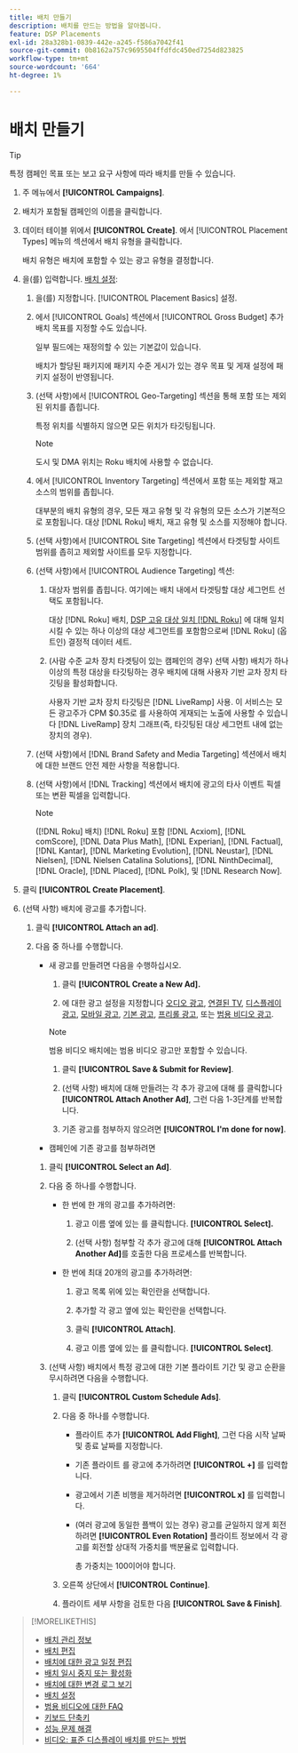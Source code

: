 ```yaml
---
title: 배치 만들기
description: 배치를 만드는 방법을 알아봅니다.
feature: DSP Placements
exl-id: 28a328b1-0839-442e-a245-f586a7042f41
source-git-commit: 0b8162a757c9695504ffdfdc450ed7254d823825
workflow-type: tm+mt
source-wordcount: '664'
ht-degree: 1%

---
```


# 배치 만들기

>[!TIP]
>
>특정 캠페인 목표 또는 보고 요구 사항에 따라 배치를 만들 수 있습니다.

1. 주 메뉴에서 **[!UICONTROL Campaigns]**.

1. 배치가 포함될 캠페인의 이름을 클릭합니다.

1. 데이터 테이블 위에서 **[!UICONTROL Create]**. 에서 [!UICONTROL Placement Types] 메뉴의 섹션에서 배치 유형을 클릭합니다.

   배치 유형은 배치에 포함할 수 있는 광고 유형을 결정합니다.

1. 을(를) 입력합니다. [배치 설정](placement-settings.md):

   1. 을(를) 지정합니다. [!UICONTROL Placement Basics] 설정.

   1. 에서 [!UICONTROL Goals] 섹션에서 [!UICONTROL Gross Budget] 추가 배치 목표를 지정할 수도 있습니다.

      일부 필드에는 재정의할 수 있는 기본값이 있습니다.

      배치가 할당된 패키지에 패키지 수준 게시가 있는 경우 목표 및 게재 설정에 패키지 설정이 반영됩니다.

   1. (선택 사항)에서 [!UICONTROL Geo-Targeting] 섹션을 통해 포함 또는 제외된 위치를 좁힙니다.

      특정 위치를 식별하지 않으면 모든 위치가 타깃팅됩니다.

      >[!NOTE]
      >
      >도시 및 DMA 위치는 Roku 배치에 사용할 수 없습니다.

   1. 에서 [!UICONTROL Inventory Targeting] 섹션에서 포함 또는 제외할 재고 소스의 범위를 좁힙니다.

      대부분의 배치 유형의 경우, 모든 재고 유형 및 각 유형의 모든 소스가 기본적으로 포함됩니다. 대상 [!DNL Roku] 배치, 재고 유형 및 소스를 지정해야 합니다.

   1. (선택 사항)에서 [!UICONTROL Site Targeting] 섹션에서 타겟팅할 사이트 범위를 좁히고 제외할 사이트를 모두 지정합니다.

   1. (선택 사항)에서 [!UICONTROL Audience Targeting] 섹션:

      1. 대상자 범위를 좁힙니다. 여기에는 배치 내에서 타겟팅할 대상 세그먼트 선택도 포함됩니다.

         대상 [!DNL Roku] 배치, [DSP 고유 대상 일치 [!DNL Roku]](/help/dsp/inventory/roku-inventory.md) 에 대해 일치시킬 수 있는 하나 이상의 대상 세그먼트를 포함함으로써 [!DNL Roku] (옵트인) 결정적 데이터 세트.

      1. (사람 수준 교차 장치 타겟팅이 있는 캠페인의 경우) 선택 사항) 배치가 하나 이상의 특정 대상을 타깃팅하는 경우 배치에 대해 사용자 기반 교차 장치 타깃팅을 활성화합니다.

         사용자 기반 교차 장치 타깃팅은 [!DNL LiveRamp] 사용. 이 서비스는 모든 광고주가 CPM $0.35로 를 사용하여 게재되는 노출에 사용할 수 있습니다 [!DNL LiveRamp] 장치 그래프(즉, 타깃팅된 대상 세그먼트 내에 없는 장치의 경우).
   1. (선택 사항)에서 [!DNL Brand Safety and Media Targeting] 섹션에서 배치에 대한 브랜드 안전 제한 사항을 적용합니다.

   1. (선택 사항)에서 [!DNL Tracking] 섹션에서 배치에 광고의 타사 이벤트 픽셀 또는 변환 픽셀을 입력합니다.

      >[!NOTE]
      >
      >([!DNL Roku] 배치) [!DNL Roku] 포함 [!DNL Acxiom], [!DNL comScore], [!DNL Data Plus Math], [!DNL Experian], [!DNL Factual], [!DNL Kantar], [!DNL Marketing Evolution], [!DNL Neustar], [!DNL Nielsen], [!DNL Nielsen Catalina Solutions], [!DNL NinthDecimal], [!DNL Oracle], [!DNL Placed], [!DNL Polk], 및 [!DNL Research Now].


1. 클릭 **[!UICONTROL Create Placement]**.

1. (선택 사항) 배치에 광고를 추가합니다.

   1. 클릭 **[!UICONTROL Attach an ad]**.

   1. 다음 중 하나를 수행합니다.

      * 새 광고를 만들려면 다음을 수행하십시오.

         1. 클릭 **[!UICONTROL Create a New Ad].**

         1. 에 대한 광고 설정을 지정합니다 [오디오 광고](/help/dsp/campaign-management/ads/ad-settings-audio.md), [연결된 TV](/help/dsp/campaign-management/ads/ad-settings-connected-tv.md), [디스플레이 광고](/help/dsp/campaign-management/ads/ad-settings-display.md), [모바일 광고](/help/dsp/campaign-management/ads/ad-settings-mobile.md), [기본 광고](/help/dsp/campaign-management/ads/ad-settings-native.md), [프리롤 광고](/help/dsp/campaign-management/ads/ad-settings-pre-roll.md), 또는 [범용 비디오 광고](/help/dsp/campaign-management/ads/ad-settings-universal-video.md).
         >[!NOTE]
         >
         >범용 비디오 배치에는 범용 비디오 광고만 포함할 수 있습니다.

         1. 클릭 **[!UICONTROL Save & Submit for Review]**.

         1. (선택 사항) 배치에 대해 만들려는 각 추가 광고에 대해 를 클릭합니다 **[!UICONTROL Attach Another Ad]**, 그런 다음 1-3단계를 반복합니다.

         1. 기존 광고를 첨부하지 않으려면 **[!UICONTROL I'm done for now]**.
      * 캠페인에 기존 광고를 첨부하려면
      1. 클릭 **[!UICONTROL Select an Ad]**.

      1. 다음 중 하나를 수행합니다.

         * 한 번에 한 개의 광고를 추가하려면:

            1. 광고 이름 옆에 있는 를 클릭합니다. **[!UICONTROL Select].**

            1. (선택 사항) 첨부할 각 추가 광고에 대해 **[!UICONTROL Attach Another Ad]**&#x200B;를 호출한 다음 프로세스를 반복합니다.
         * 한 번에 최대 20개의 광고를 추가하려면:

            1. 광고 목록 위에 있는 확인란을 선택합니다.

            1. 추가할 각 광고 옆에 있는 확인란을 선택합니다.

            1. 클릭 **[!UICONTROL Attach]**.

            1. 광고 이름 옆에 있는 를 클릭합니다. **[!UICONTROL Select]**.
      1. (선택 사항) 배치에서 특정 광고에 대한 기본 플라이트 기간 및 광고 순환을 무시하려면 다음을 수행합니다.

         1. 클릭 **[!UICONTROL Custom Schedule Ads]**.

         1. 다음 중 하나를 수행합니다.

            * 플라이트 추가 **[!UICONTROL Add Flight]**, 그런 다음 시작 날짜 및 종료 날짜를 지정합니다.

            * 기존 플라이트 를 광고에 추가하려면 **[!UICONTROL +]** 를 입력합니다.

            * 광고에서 기존 비행을 제거하려면 **[!UICONTROL x]** 를 입력합니다.

            * (여러 광고에 동일한 플백이 있는 경우) 광고를 균일하지 않게 회전하려면 **[!UICONTROL Even Rotation]** 플라이트 정보에서 각 광고를 회전할 상대적 가중치를 백분율로 입력합니다.

               총 가중치는 100이어야 합니다.
         1. 오른쪽 상단에서 **[!UICONTROL Continue]**.

         1. 플라이트 세부 사항을 검토한 다음 **[!UICONTROL Save & Finish]**.







>[!MORELIKETHIS]
>
>* [배치 관리 정보](placement-about.md)
>* [배치 편집](placement-edit.md)
>* [배치에 대한 광고 일정 편집](placement-edit-ad-schedule.md)
>* [배치 일시 중지 또는 활성화](placement-pause-activate.md)
>* [배치에 대한 변경 로그 보기](placement-change-log.md)
>* [배치 설정](placement-settings.md)
>* [범용 비디오에 대한 FAQ](/help/dsp/campaign-management/faq-universal-video.md)
>* [키보드 단축키](/help/dsp/campaign-management/reports/keyboard-shortcuts.md)
>* [성능 문제 해결](/help/dsp/optimization/troubleshooting-performance.md)
>* [비디오: 표준 디스플레이 배치를 만드는 방법](https://video.tv.adobe.com/v/340454)


